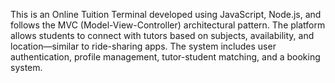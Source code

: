 This is an Online Tuition Terminal developed using JavaScript, Node.js, and follows the MVC (Model-View-Controller) architectural pattern. The platform allows students to connect with tutors based on subjects, availability, and location—similar to ride-sharing apps. The system includes user authentication, profile management, tutor-student matching, and a booking system. 
